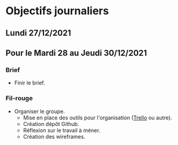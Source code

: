 # Objectifs journaliers

## Lundi 27/12/2021

## Pour le Mardi 28 au Jeudi 30/12/2021

### Brief

* Finir le brief.

### Fil-rouge

* Organiser le groupe.
	* Mise en place des outils pour l'organisation ([Trello](https://trello.com/) ou autre).
	* Création dépôt Github.
	* Réflexion sur le travail à méner.
	* Création des wireframes.

